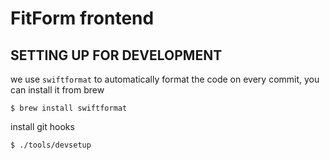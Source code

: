 
# FitForm frontend

## SETTING UP FOR DEVELOPMENT

we use `swiftformat` to automatically format the code on every commit,
you can install it from brew
```
$ brew install swiftformat
```

install git hooks
```
$ ./tools/devsetup
```
